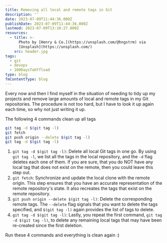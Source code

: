```yaml
---
title: Removing all local and remote tags in Git
description: ''
date: 2023-07-09T11:44:36.000Z
publishDate: 2023-07-09T11:44:36.000Z
lastmod: 2023-07-09T13:10:27.000Z
resources:
  - title: >-
      Photo by [Henry & Co.](https://unsplash.com/@hngstrm) via
      [Unsplash](https://unsplash.com/)
    src: header.jpg
tags:
  - git
  - devops
  - 100DaysToOffload
type: blog
fmContentType: blog
---
```


Every now and then I find myself in the situation of needing to tidy up my projects and remove large amounts of local and remote tags in my Git repositories. The procedure is not too hard, but I have to look it up again each time, so why not just writing it up.

The following 4 commands clean up all tags

```bash
git tag -d $(git tag -l)
git fetch
git push origin --delete $(git tag -l)
git tag -d $(git tag -l)
```

1.  `git tag -d $(git tag -l)`: Delete all local Git tags in one go. By using `git tag -l`, we list all the tags in the local repository, and the `-d` flag deletes each one of them. If you are sure, that you do NOT have any local tag that does not exist on the remote, then you could leave this step out.
2.  `git fetch`: Synchronize and update the local clone with the remote origin. This step ensures that you have an accurate representation of the remote repository's state. It also recreates the tags that exist on the remote repository.
3.  `git push origin --delete $(git tag -l)`: Delete the corresponding remote tags. The `--delete` flag signals that you want to delete the tags specified, and `$(git tag -l)` again provides the list of tags to delete.
4.  `git tag -d $(git tag -l)`: Lastly, you repeat the first command, `git tag -d $(git tag -l)`, to delete any remaining local tags that may have been re-created since the first deletion.

Run these 4 commands and everything is clean again :)

